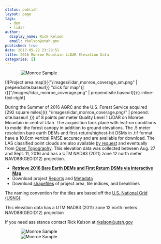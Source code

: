 ```yaml
---
status: publish
layout: page
tags:
  - dem
  - lidar
author:
  display_name: Rick Kelson
  email: rkelson@utah.gov
published: true
date: 2017-05-22 23:29:51
title: 2016 Monroe Mountain LiDAR Elevation Data
categories: []
---
```


<style type="text/css">
#logo {
  max-width: 400px;
  margin: 0 auto;
}
</style>
<div id="logo">
  <img src="{{ "/images/lidar_monroe.PNG" | prepend: site.baseurl }}" alt="Monroe Sample" />
</div>

[![Project area map]({{"/images/lidar_monroe_coverage_sm.png" | prepend:site.baseurl}} "click for map")]({{"/images/lidar_monroe_coverage.png" | prepend:site.baseurl}}){:.inline-text-right}

During the Summer of 2016 AGRC and the U.S. Forest Service acquired [292 square miles]({{ "/images/lidar_monroe_coverage.png/" | prepend: site.baseurl }}) of 8 points per meter Quality Level 1 LiDAR on Monroe Mountain in central Utah. The acquisition took place with leaf-on conditions to model the forest canopy in addition to ground elevations. The .5 meter resolution bare earth DEMs and first-return/highest-hit DSMs in .tif format have a 10.0cm vertical RMSE accuracy and are available for download. The LAS classified point clouds are also available [by request](mailto:rkelson@utah.gov) and eventually from [Open Topography](http://www.opentopography.org/). This elevation data was collected between Aug. 27 and Sept. 11, 2016 and has a UTM NAD83 (2011) zone 12 north meter NAVD88(GEOID12) projection.

<ul class="dotless">
  <li>
    <strong>
      <i class="fa fa-download"></i> <a href="http://raster.utah.gov/?cat=.5%20Meter%20%7B2016%20LiDAR%7D" target="_blank">Retrieve 2016 Bare Earth DEMs and First Return DSMs via Interactive Map</a>
    </strong>
  </li>
  <li>
    <i class="fa fa-download"></i> Download project <a href="https://storage.googleapis.com/state-of-utah-sgid-downloads/lidar/monroe-mtn-2016/DEMs/MonroeMtn_2016_Report.zip" target="_blank">Reports</a> and
      <a href="https://storage.googleapis.com/state-of-utah-sgid-downloads/lidar/monroe-mtn-2016/DEMs/MonroeMtn_2016_Metadata.zip" target="_blank">Metadata</a>
  </li>
  <li>
    <i class="fa fa-download"></i> Download <a href="https://storage.googleapis.com/state-of-utah-sgid-downloads/lidar/monroe-mtn-2016/DEMs/MonroeMtn_2016_shp.zip" target="_blank">shapefiles</a> of project area, tile indices, and breaklines
  </li>
</ul>

The naming convention for the tiles are based off the [U.S. National Grid (USNG)]( http://www.fgdc.gov/usng/how-to-read-usng/index_html).

This elevation data has a UTM NAD83 (2011) zone 12 north meters NAVD88(GEOID12) projection

If you need assistance contact Rick Kelson at [rkelson@utah.gov](mailto:rkelson@utah.gov)

<div id="logo">
  <img src="{{ "/images/monroe_DEM.png" | prepend: site.baseurl }}" alt="Monroe Sample" />
</div>
<div id="logo">
  <img src="{{ "/images/monroe_DSM.png" | prepend: site.baseurl }}" alt="Monroe Sample" />
</div>
